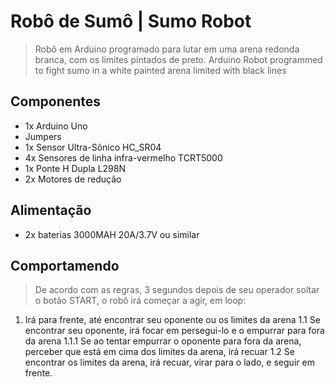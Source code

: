 # Robô de Sumô | Sumo Robot 
> Robô em Arduino programado para lutar em uma arena redonda branca, com os limites pintados de preto. 
> Arduino Robot programmed to fight sumo in a white painted arena limited with black lines
## Componentes
 - 1x Arduino Uno
 - Jumpers
 - 1x Sensor Ultra-Sônico HC_SR04
 - 4x Sensores de linha infra-vermelho TCRT5000
 - 1x Ponte H Dupla L298N
 - 2x Motores de redução
## Alimentação
 - 2x baterias 3000MAH 20A/3.7V ou similar
## Comportamendo
> De acordo com as regras, 3 segundos depois de seu operador soltar o botão START, o robô irá começar a agir, em loop:
1. Irá para frente, até encontrar seu oponente ou os limites da arena
1.1 Se encontrar seu oponente, irá focar em persegui-lo e o empurrar para fora da arena
1.1.1 Se ao tentar empurrar o oponente para fora da arena, perceber que está em cima dos limites da arena, irá recuar
1.2 Se encontrar os limites da arena, irá recuar, virar para o lado, e seguir em frente.
